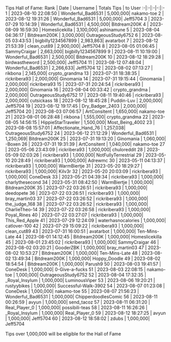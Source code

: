 Tips Hall of Fame:
Rank | Date | Username | Totals Tips | to User
:-|:-|:-|-:|:-
1 | 2023-08-10 22:08:50 | Wonderful_Bad6531 | 5,000,000| nakamo-toe
2 | 2023-08-12 19:31:26 | Wonderful_Bad6531 | 5,000,000| Jeff5704
3 | 2023-07-29 10:14:39 | Wonderful_Bad6531 | 4,500,000| Bitdream200K
4 | 2023-08-09 16:59:30 | Homeslicekilla | 3,100,000| ashinamune
5 | 2023-08-04 04:36:17 | Bitdream200K | 3,000,000| OutrageousStudy6752
6 | 2023-08-05 03:43:53 | bigbilly1234567899 | 2,983,863| avatarbot
7 | 2023-08-12 21:53:39 | clean_cut89 | 2,900,000| Jeff5704
8 | 2023-08-05 01:06:45 | SammyCraigar | 2,663,000| bigbilly1234567899
9 | 2023-08-11 10:19:00 | Wonderful_Bad6531 | 2,500,000| Bitdream200K
10 | 2023-08-12 18:29:28 | birdwastheword | 2,500,000| Jeff5704
11 | 2023-08-12 07:48:04 | Wonderful_Bad6531 | 2,266,633| Jeff5704
12 | 2023-08-02 07:13:27 | rikbona | 2,145,000| crypto_grandma
13 | 2023-07-31 18:38:35 | rickribera93 | 2,000,000| Ginomania
14 | 2023-07-31 19:15:44 | Ginomania | 2,000,000| rickribera93
15 | 2023-07-31 20:24:54 | rickribera93 | 2,000,000| Ginomania
16 | 2023-08-04 00:33:42 | crypto_grandma | 2,000,000| OutrageousStudy6752
17 | 2023-08-11 19:40:46 | rickribera93 | 2,000,000| cutsickass
18 | 2023-08-12 18:45:28 | Puddin-Luv | 2,000,000| Jeff5704
19 | 2023-08-12 19:17:45 | Dry_Badger_2403 | 2,000,000| Jeff5704
20 | 2023-08-03 07:06:57 | ArtConsitent | 1,650,000| nakamo-toe
21 | 2023-08-01 06:28:48 | rikbona | 1,555,000| crypto_grandma
22 | 2023-08-05 14:56:15 | HippieStarTraveler | 1,500,000| Most_Being_4002
23 | 2023-08-08 15:57:01 | Affectionate_Hand_76 | 1,257,038| OutrageousStudy6752
24 | 2023-06-12 21:12:29 | Wonderful_Bad6531 | 1,250,069| Bitdream200K
25 | 2023-07-31 19:13:20 | Ginomania | 1,060,000| -Boxen
26 | 2023-07-31 19:31:39 | ArtConsitent | 1,040,000| nakamo-toe
27 | 2023-05-06 23:43:09 | rickribera93 | 1,000,000| chuloreddit
28 | 2023-05-09 02:03:26 | rickribera93 | 1,000,000| NotFullyTerrestrial
29 | 2023-05-10 20:28:49 | rickribera93 | 1,000,000| Adrewmc
30 | 2023-05-11 04:13:37 | rickribera93 | 1,000,000| WarmBiertje
31 | 2023-05-20 18:29:27 | rickribera93 | 1,000,000| Kilv3r
32 | 2023-05-20 20:03:09 | rickribera93 | 1,000,000| ConeDesk
33 | 2023-05-21 04:39:34 | rickribera93 | 1,000,000| charlythesecond
34 | 2023-05-31 08:42:50 | WarmBiertje | 1,000,000| Bitdream200K
35 | 2023-07-22 03:26:51 | rickribera93 | 1,000,000| deedopete
36 | 2023-07-22 03:26:51 | rickribera93 | 1,000,000| bray_martin03
37 | 2023-07-22 03:26:52 | rickribera93 | 1,000,000| the_judge_168
38 | 2023-07-22 03:26:52 | rickribera93 | 1,000,000| CharlieTheo-14
39 | 2023-07-22 03:26:58 | rickribera93 | 1,000,000| Poyal_Rines
40 | 2023-07-22 03:27:07 | rickribera93 | 1,000,000| This_Red_Apple
41 | 2023-07-29 12:24:09 | waterhasnocalories | 1,000,000| catlover-100
42 | 2023-07-29 15:09:22 | rickribera93 | 1,000,000| clean_cut89
43 | 2023-07-31 16:00:51 | avatarbot | 1,000,000| Ten-Mins-Late
44 | 2023-08-01 14:12:45 | Bitdream200K | 1,000,000| Homeslicekilla
45 | 2023-08-01 23:45:02 | rickribera93 | 1,000,000| SammyCraigar
46 | 2023-08-02 03:20:21 | GooderZBK | 1,000,000| bray_martin03
47 | 2023-08-02 10:53:27 | Bitdream200K | 1,000,000| Ten-Mins-Late
48 | 2023-08-02 13:49:34 | Bitdream200K | 1,000,000| Hoppy_Doodle
49 | 2023-08-02 18:54:54 | Bitdream200K | 1,000,000| Parush9
50 | 2023-08-03 19:41:57 | ConeDesk | 1,000,000| 0-Give-a-fucks
51 | 2023-08-03 22:08:15 | nakamo-toe | 1,000,000| OutrageousStudy6752
52 | 2023-08-04 17:32:35 | _Royal_Insylum | 1,000,000| LuminousViper
53 | 2023-08-06 19:20:21 | rustyybikes | 1,000,000| Successful-Walk-3902
54 | 2023-08-07 01:23:08 | ConeDesk | 1,000,000| nakamo-toe
55 | 2023-08-07 21:56:23 | Wonderful_Bad6531 | 1,000,000| ChipperdoodlesComic
56 | 2023-08-11 00:26:59 | avyun | 1,000,000| send_tacoz
57 | 2023-08-11 06:31:20 | Real_Player_0 | 1,000,000| possibili-teas
58 | 2023-08-11 16:26:26 | _Royal_Insylum | 1,000,000| Real_Player_0
59 | 2023-08-12 18:27:25 | avyun | 1,000,000| Jeff5704
60 | 2023-08-12 18:58:02 | zdubs | 1,000,000| Jeff5704

Tips over 1,000,000 will be eligible for the Hall of Fame
